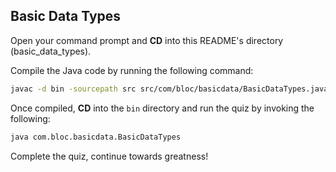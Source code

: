 ## Basic Data Types

Open your command prompt and **CD** into this README's directory (basic_data_types).

Compile the Java code by running the following command:

``` bash
javac -d bin -sourcepath src src/com/bloc/basicdata/BasicDataTypes.java
```

Once compiled, **CD** into the `bin` directory and run the quiz by invoking the following:

``` bash
java com.bloc.basicdata.BasicDataTypes
```

Complete the quiz, continue towards greatness!

